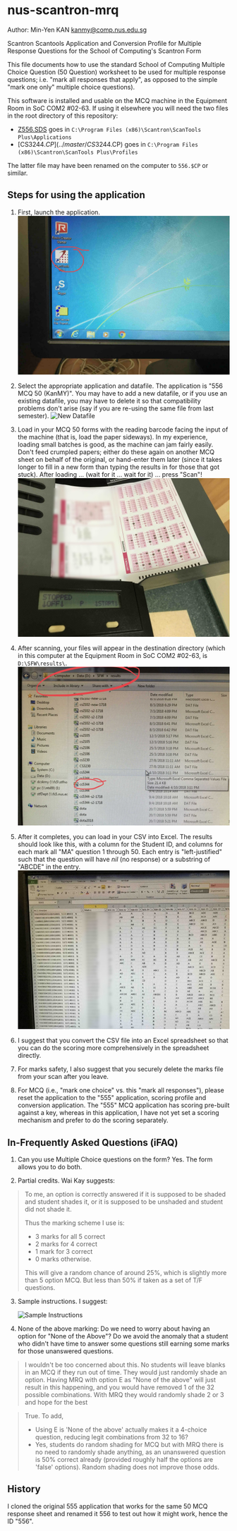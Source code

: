 # nus-scantron-mrq

Author: Min-Yen KAN <kanmy@comp.nus.edu.sg>

Scantron Scantools Application and Conversion Profile for Multiple Response Questions for the School of Computing's Scantron Form

This file documents how to use the standard School of Computing Multiple Choice Question (50 Question) worksheet to be used for multiple response questions; i.e. "mark all responses that apply", as opposed to the simple "mark one only" multiple choice questions).

This software is installed and usable on the MCQ machine in the Equipment Room in SoC COM2 #02-63.  If using it elsewhere you will need the two files in the root directory of this repository:

* [Z556.SDS](../master/Z556.SDS) goes in `C:\Program Files (x86)\Scantron\ScanTools Plus\Applications`
* [CS3244.$CP](../master/CS3244.$CP) goes in `C:\Program Files (x86)\Scantron\ScanTools Plus\Profiles`

The latter file may have been renamed on the computer to `556.$CP` or similar.

## Steps for using the application

1. First, launch the application.
   ![Scantools Icon](https://github.com/knmnyn/nus-scantron-mrq/blob/master/images/scantool.jpg?raw=true "Scantool Icon")
2. Select the appropriate application and datafile.  The application is "556 MCQ 50 (KanMY)".  You may have to add a new datafile, or if you use an existing datafile, you may have to delete it so that compatibility problems don't arise (say if you are re-using the same file from last semester).
   ![New Datafile](https://github.com/knmnyn/nus-scantron-mrq/blob/master/images/newdf.jpg?raw=true "New Datafile")
3. Load in your MCQ 50 forms with the reading barcode facing the input of the machine (that is, load the paper sideways).  In my experience, loading small batches is good, as the machine can jam fairly easily.  Don't feed crumpled papers; either do these again on another MCQ sheet on behalf of the original, or hand-enter them later (since it takes longer to fill in a new form than typing the results in for those that got stuck).  After loading ... (wait for it ... wait for it) ... press "Scan"!
   ![Load the Scanner](https://github.com/knmnyn/nus-scantron-mrq/blob/master/images/scanner.jpg?raw=true "Load the Scanner")
4. After scanning, your files will appear in the destination directory (which in this computer at the Equipment Room in SoC COM2 #02-63, is `D:\SFW\results\`.
   ![Datafile](https://github.com/knmnyn/nus-scantron-mrq/blob/master/images/datafile.jpg?raw=true "Datafile")
5. After it completes, you can load in your CSV into Excel.  The results should look like this, with a column for the Student ID, and columns for each mark all "MA" question 1 through 50.  Each entry is "left-justified" such that the question will have _nil_ (no response) or a substring of "ABCDE" in the entry.
   ![CSV in Excel](https://github.com/knmnyn/nus-scantron-mrq/blob/master/images/csvinxls.jpg?raw=true "CSV in Excel")

6. I suggest that you convert the CSV file into an Excel spreadsheet so that you can do the scoring more comprehensively in the spreadsheet directly.
7. For marks safety, I also suggest that you securely delete the marks file from your scan after you leave.
8. For MCQ (i.e., "mark one choice" vs. this "mark all responses"), please reset the application to the "555" application, scoring profile and conversion application.  The "555" MCQ application has scoring pre-built against a key, whereas in this application, I have not yet set a scoring mechanism and prefer to do the scoring separately.

## In-Frequently Asked Questions (iFAQ)

1. Can you use Multiple Choice questions on the form?  Yes.  The form allows you to do both.

2. Partial credits.  Wai Kay suggests:

> To me, an option is correctly answered if it is supposed to be shaded and student shades it, or it is supposed to be unshaded and student did not shade it.  
> 
> Thus the marking scheme I use is:
> * 3 marks for all 5 correct 
> * 2 marks for 4 correct
> * 1 mark for 3 correct
> * 0 marks otherwise.
>
> This will give a random chance of around 25%, which is slightly more than 5 option MCQ. But less than 50% if taken as a set of T/F questions.

3. Sample instructions.  I suggest:

   ![Sample Instructions](https://github.com/knmnyn/nus-scantron-mrq/blob/master/images/s_instr.png?raw=true "Sample Instructions")
   
4. None of the above marking: Do we need to worry about having an option for "None of the Above"?  Do we avoid the anomaly that a student who didn't have time to answer some questions still earning some marks for those unanswered questions.

> I wouldn't be too concerned about this. No students will leave blanks in an MCQ if they run out of time. They would just randomly shade an option. Having MRQ with option E as "None of the above" will just result in this happening, and you would have removed 1 of the 32 possible combinations. With MRQ they would randomly shade 2 or 3 and hope for the best

> True. To add,
> * Using E is 'None of the above' actually makes it a 4-choice question, reducing legit combinations from 32 to 16?
> * Yes, students do random shading for MCQ but with MRQ there is no need to randomly shade anything, as an unanswered question is 50% correct already (provided roughly half the options are 'false' options). Random shading does not improve those odds.

## History

I cloned the original 555 application that works for the same 50 MCQ response sheet and renamed it 556 to test out how it might work, hence the ID "556".
